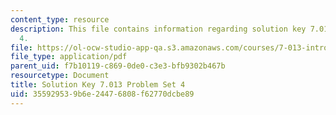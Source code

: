 ```yaml
---
content_type: resource
description: This file contains information regarding solution key 7.013 problem set
  4.
file: https://ol-ocw-studio-app-qa.s3.amazonaws.com/courses/7-013-introductory-biology-spring-2013/355929539b6e24476808f62770dcbe89_MIT7_013S13_Pset_4Sol.pdf
file_type: application/pdf
parent_uid: f7b10119-c869-0de0-c3e3-bfb9302b467b
resourcetype: Document
title: Solution Key 7.013 Problem Set 4
uid: 35592953-9b6e-2447-6808-f62770dcbe89
---
```

